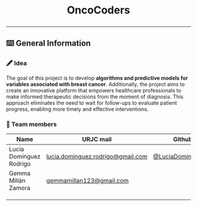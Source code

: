 # <p align="center"> OncoCoders </p>
***   
## ⌨️ General Information

### 🖋️ Idea
The goal of this project is to develop **algorithms and predictive models for variables associated with breast cancer**. Additionally, the project aims to create an innovative platform that empowers healthcare professionals to make informed therapeutic decisions from the moment of diagnosis. This approach eliminates the need to wait for follow-ups to evaluate patient progress, enabling more timely and effective interventions.

### 👷 Team members
| Name | URJC mail | Github user |
| ------------- | ------------- | ----------- |
| Lucía Domínguez Rodrigo | lucia.dominguez.rodrigo@gmail.com | [@LuciaDominguezRodrigo](https://github.com/LuciaDominguezRodrigo) |
| Gemma Millán Zamora  | gemmamillan123@gmail.com |
|   |  |  |
|   |  |  |
|   |  |  |

